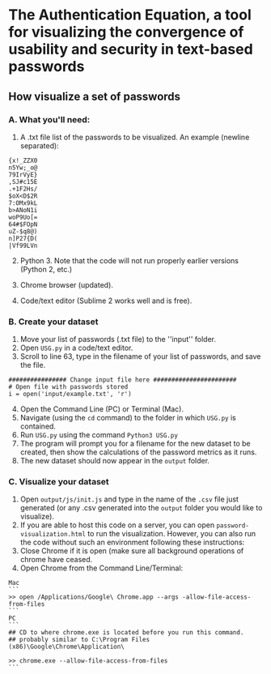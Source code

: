 # The Authentication Equation, a tool for visualizing the convergence of usability and security in text-based passwords

## How visualize a set of passwords

### A. What you'll need:
1. A .txt file list of the passwords to be visualized. An example (newline separated):

```
{x!_ZZX0
n5Yw;_o@
79IrVyE}
,SJ#c15E
.+1F2Hs/
$oX<D$2R
7:OMx9kL
b>ANoN1i
woP9Uo[=
64#$FOpN
uZ-$q8@)
n]P27{D(
|Vf99LVn
```
2. Python 3. Note that the code will not run properly earlier versions (Python 2, etc.)

3. Chrome browser (updated).
 
4. Code/text editor (Sublime 2 works well and is free).


### B. Create your dataset

1. Move your list of passwords (.txt file) to the ''input'' folder. 
2. Open `USG.py` in a code/text editor. 
3. Scroll to line 63, type in the filename of your list of passwords, and save the file.
```
################ Change input file here #######################
# Open file with passwords stored
i = open('input/example.txt', 'r')
```
4. Open the Command Line (PC) or Terminal (Mac). 
5. Navigate (using the `cd` command) to the folder in which `USG.py` is contained.
6. Run `USG.py` using the command `Python3 USG.py`
7. The program will prompt you for a filename for the new dataset to be created, then show the calculations of the password metrics as it runs. 
8. The new dataset should now appear in the `output` folder. 


### C. Visualize your dataset

1. Open `output/js/init.js` and type in the name of the `.csv` file just generated (or any .csv generated into the `output` folder you would like to visualize). 
2. If you are able to host this code on a server, you can open `password-visualization.html` to run the visualization. However, you can also run the code without such an environment following these instructions: 
  1. Close Chrome if it is open (make sure all background operations of chrome have ceased.
  2. Open Chrome from the Command Line/Terminal:
    
    Mac 
    ```
    >> open /Applications/Google\ Chrome.app --args -allow-file-access-from-files
    ```
    PC
    ```
    ## CD to where chrome.exe is located before you run this command.
    ## probably similar to C:\Program Files (x86)\Google\Chrome\Application\
    
    >> chrome.exe --allow-file-access-from-files
    ```